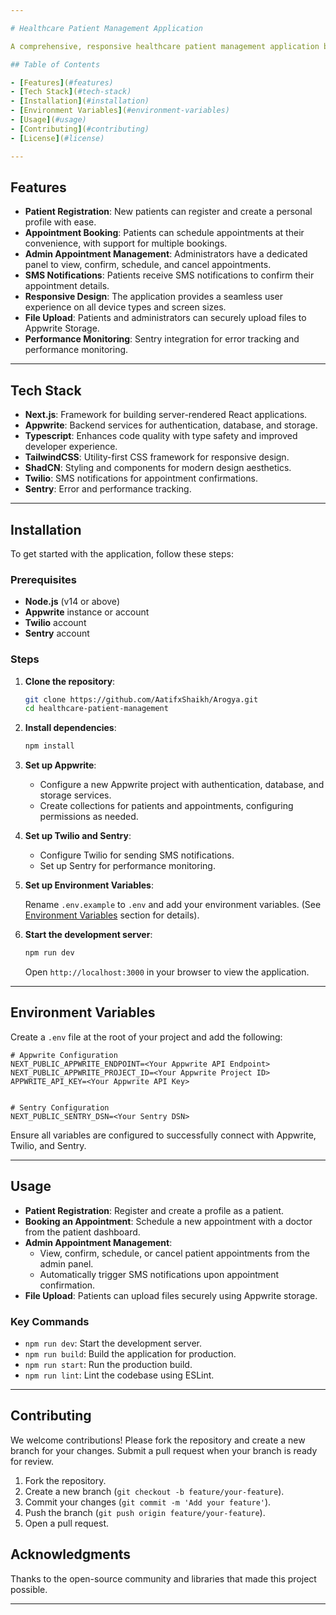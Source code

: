 ```yaml
---

# Healthcare Patient Management Application

A comprehensive, responsive healthcare patient management application built with **Next.js**, **Appwrite**, **Typescript**, **TailwindCSS**, **ShadCN**, and **Twilio** for efficient patient registration, appointment scheduling, and administration. This application offers an intuitive interface for patients to book and manage appointments, with robust administrative tools for scheduling, confirming, and canceling appointments, along with SMS notifications for enhanced user experience.

## Table of Contents

- [Features](#features)
- [Tech Stack](#tech-stack)
- [Installation](#installation)
- [Environment Variables](#environment-variables)
- [Usage](#usage)
- [Contributing](#contributing)
- [License](#license)

---
```


## Features

- **Patient Registration**: New patients can register and create a personal profile with ease.
- **Appointment Booking**: Patients can schedule appointments at their convenience, with support for multiple bookings.
- **Admin Appointment Management**: Administrators have a dedicated panel to view, confirm, schedule, and cancel appointments.
- **SMS Notifications**: Patients receive SMS notifications to confirm their appointment details.
- **Responsive Design**: The application provides a seamless user experience on all device types and screen sizes.
- **File Upload**: Patients and administrators can securely upload files to Appwrite Storage.
- **Performance Monitoring**: Sentry integration for error tracking and performance monitoring.

---

## Tech Stack

- **Next.js**: Framework for building server-rendered React applications.
- **Appwrite**: Backend services for authentication, database, and storage.
- **Typescript**: Enhances code quality with type safety and improved developer experience.
- **TailwindCSS**: Utility-first CSS framework for responsive design.
- **ShadCN**: Styling and components for modern design aesthetics.
- **Twilio**: SMS notifications for appointment confirmations.
- **Sentry**: Error and performance tracking.

---

## Installation

To get started with the application, follow these steps:

### Prerequisites

- **Node.js** (v14 or above)
- **Appwrite** instance or account
- **Twilio** account
- **Sentry** account

### Steps

1. **Clone the repository**:

   ```bash
   git clone https://github.com/AatifxShaikh/Arogya.git
   cd healthcare-patient-management
   ```

2. **Install dependencies**:

   ```bash
   npm install
   ```

3. **Set up Appwrite**:
   - Configure a new Appwrite project with authentication, database, and storage services.
   - Create collections for patients and appointments, configuring permissions as needed.

4. **Set up Twilio and Sentry**:
   - Configure Twilio for sending SMS notifications.
   - Set up Sentry for performance monitoring.

5. **Set up Environment Variables**:

   Rename `.env.example` to `.env` and add your environment variables. (See [Environment Variables](#environment-variables) section for details).

6. **Start the development server**:

   ```bash
   npm run dev
   ```

   Open `http://localhost:3000` in your browser to view the application.

---

## Environment Variables

Create a `.env` file at the root of your project and add the following:

```plaintext
# Appwrite Configuration
NEXT_PUBLIC_APPWRITE_ENDPOINT=<Your Appwrite API Endpoint>
NEXT_PUBLIC_APPWRITE_PROJECT_ID=<Your Appwrite Project ID>
APPWRITE_API_KEY=<Your Appwrite API Key>


# Sentry Configuration
NEXT_PUBLIC_SENTRY_DSN=<Your Sentry DSN>
```

Ensure all variables are configured to successfully connect with Appwrite, Twilio, and Sentry.

---

## Usage

- **Patient Registration**: Register and create a profile as a patient.
- **Booking an Appointment**: Schedule a new appointment with a doctor from the patient dashboard.
- **Admin Appointment Management**:
  - View, confirm, schedule, or cancel patient appointments from the admin panel.
  - Automatically trigger SMS notifications upon appointment confirmation.
- **File Upload**: Patients can upload files securely using Appwrite storage.

### Key Commands

- `npm run dev`: Start the development server.
- `npm run build`: Build the application for production.
- `npm run start`: Run the production build.
- `npm run lint`: Lint the codebase using ESLint.

---

## Contributing

We welcome contributions! Please fork the repository and create a new branch for your changes. Submit a pull request when your branch is ready for review.

1. Fork the repository.
2. Create a new branch (`git checkout -b feature/your-feature`).
3. Commit your changes (`git commit -m 'Add your feature'`).
4. Push the branch (`git push origin feature/your-feature`).
5. Open a pull request.



## Acknowledgments

Thanks to the open-source community and libraries that made this project possible.

---

